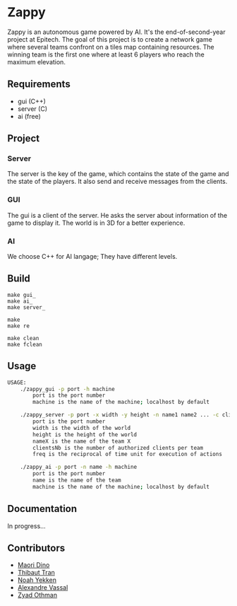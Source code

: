 # Zappy
Zappy is an autonomous game powered by AI. It's the end-of-second-year project at Epitech. The goal of this project is to create a network game where several teams confront on a tiles map containing resources.
The winning team is the first one where at least 6 players who reach the maximum elevation.

## Requirements

- gui (C++)
- server (C)
- ai (free)


## Project
### Server
The server is the key of the game, which contains the state of the game and the state of the players. It also send and receive messages from the clients.

### GUI
The gui is a client of the server. He asks the server about information of the game to display it.
The world is in 3D for a better experience.

### AI
We choose C++ for AI langage;
They have different levels.

## Build

```
make gui_
make ai_
make server_

make
make re

make clean
make fclean
```

## Usage
```bash
USAGE:
    ./zappy_gui -p port -h machine
        port is the port number
        machine is the name of the machine; localhost by default

    ./zappy_server -p port -x width -y height -n name1 name2 ... -c clientsNb -f freq
        port is the port number
        width is the width of the world
        height is the height of the world
        nameX is the name of the team X
        clientsNb is the number of authorized clients per team
        freq is the reciprocal of time unit for execution of actions

    ./zappy_ai -p port -n name -h machine
        port is the port number
        name is the name of the team
        machine is the name of the machine; localhost by default

```

## Documentation
In progress...

## Contributors

- [Maori Dino](https://github.com/MaoKoro)
- [Thibaut Tran](https://github.com/Thibauut)
- [Noah Yekken](https://github.com/)
- [Alexandre Vassal](https://github.com/)
- [Zyad Othman](https://github.com/)